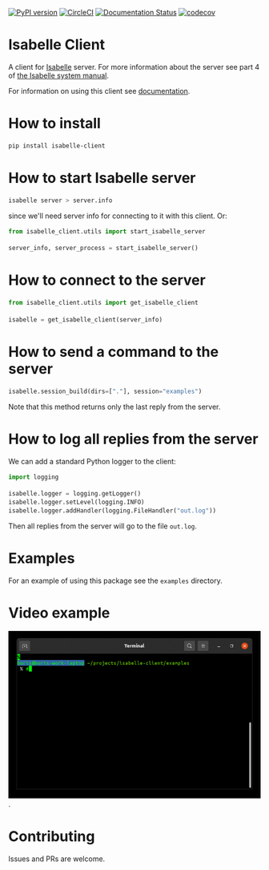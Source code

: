 [![PyPI version](https://badge.fury.io/py/isabelle-client.svg)](https://badge.fury.io/py/isabelle-client) [![CircleCI](https://circleci.com/gh/inpefess/isabelle-client.svg?style=svg)](https://circleci.com/gh/inpefess/isabelle-client) [![Documentation Status](https://readthedocs.org/projects/isabelle-client/badge/?version=latest)](https://isabelle-client.readthedocs.io/en/latest/?badge=latest) [![codecov](https://codecov.io/gh/inpefess/isabelle-client/branch/master/graph/badge.svg)](https://codecov.io/gh/inpefess/isabelle-client)

# Isabelle Client

A client for [Isabelle](https://isabelle.in.tum.de) server. For more information about the server see part 4 of [the Isabelle system manual](https://isabelle.in.tum.de/dist/Isabelle2021/doc/system.pdf).

For information on using this client see [documentation](https://isabelle-client.readthedocs.io).

# How to install

```bash
pip install isabelle-client
```

# How to start Isabelle server

```bash
isabelle server > server.info
```

since we'll need server info for connecting to it with this client. Or:

```Python
from isabelle_client.utils import start_isabelle_server

server_info, server_process = start_isabelle_server()
``` 

# How to connect to the server

```Python
from isabelle_client.utils import get_isabelle_client

isabelle = get_isabelle_client(server_info)
```

# How to send a command to the server

```Python
isabelle.session_build(dirs=["."], session="examples")
```

Note that this method returns only the last reply from the server.

# How to log all replies from the server

We can add a standard Python logger to the client:

```Python
import logging

isabelle.logger = logging.getLogger()
isabelle.logger.setLevel(logging.INFO)
isabelle.logger.addHandler(logging.FileHandler("out.log"))
```

Then all replies from the server will go to the file ``out.log``.

# Examples

For an example of using this package see the ``examples`` directory.

# Video example

![video tutorial](https://github.com/inpefess/isabelle-client/blob/master/examples/tty.gif).

# Contributing

Issues and PRs are welcome.
